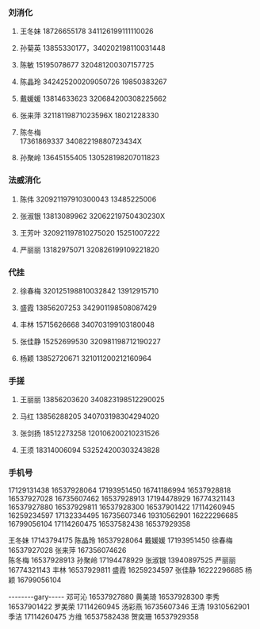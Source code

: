 ### 刘消化

1. 王冬妹
   18726655178
   341126199111110026

2. 孙菊英 13855330177，340202198110031448

3. 陈敏 15195078677 320481200307157725

4. 陈晶玲
   342425200209050726
   19850383267
5. 戴媛媛
   13814633623
   320684200308225662

6. 张来萍
   32118119871023596X
   18021228330

7. 陈冬梅  
    17361869337
   34082219880723434X
8. 孙聚岭
   13645155405
   130528198207011823

### 法威消化

1. 陈伟 320921197910300043 13485225006

2. 张淑银
   13813089962
   32062219750430230X
3. 王芳叶
   320921197810275020
   15251007222

4. 严丽丽
   13182975071
   320826199109221820

### 代挂

2. 徐春梅
   320125198810032842
   13912915710

3. 盛霞
   13856207253
   342901198508087429

4. 丰林
   15715626668
   340703199103180048

5. 张佳静
   15252699530
   320981198712190227

6. 杨颖 13852720671 321011200212160964

### 手搓

1. 王丽丽
   13856203620
   340823198512290025

2. 马红
   13856288205
   340703198304294020

3. 张剑扬
   18512273258
   120106200210231526

4. 王须
   18314006094
   532524200303243828

### 手机号

17129131438
16537928064
17193951450
16741186994
16537928818
16537927028
16735607462
16537928913
17194478929
16774321143
16537927880
16537929811
16537928300
16537901422
17114260945
16259234597
17132334495
16735607346
19310562901
16222296685
16799056104
17114260475
16537582438
16537929358

王冬妹 17143794175
陈晶玲 16537928064
戴媛媛 17193951450
徐春梅 16537927028
张来萍 167356074626  
陈冬梅 16537928913
孙聚岭 17194478929
张淑银 13940897525
严丽丽 16774321143
丰林 16537929811
盛霞 16259234597
张佳静 16222296685
杨颖 16799056104

--------gary-----
邓可沁 16537927880
黄美琦 16537928300
李秀 16537901422
罗美荣 17114260945
汤彩燕 16735607346
王清 19310562901
季洁 17114260475
方维 16537582438
贺奕珊 16537929358
